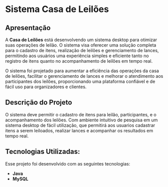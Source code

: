 # Sistema Casa de Leilões

## Apresentação

A **Casa de Leilões** está desenvolvendo um sistema desktop para otimizar suas operações de leilão. O sistema visa oferecer uma solução completa para o cadastro de itens, realização de leilões e gerenciamento de lances, permitindo aos usuários uma experiência simples e eficiente tanto no registro de itens quanto no acompanhamento de leilões em tempo real.

O sistema foi projetado para aumentar a eficiência das operações da casa de leilões, facilitar o gerenciamento de lances e melhorar o atendimento aos participantes dos leilões, proporcionando uma plataforma confiável e de fácil uso para organizadores e clientes.

## Descrição do Projeto

O sistema deve permitir o cadastro de itens para leilão, participantes, e o acompanhamento dos leilões. Com ambiente intuitivo de pesquisa em um sistema desktop de fácil utilização, que permitirá aos usuarios cadastrar itens a serem leiloados, realizar lances e acompanhar os resultados em tempo real.

## Tecnologias Utilizadas:
Esse projeto foi desenvolvido com as seguintes tecnologias:

- **Java**
- **MySQL**

